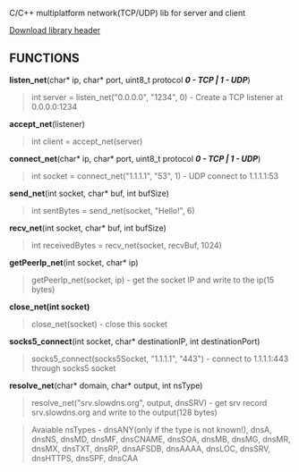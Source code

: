 C/C++ multiplatform network(TCP/UDP) lib for server and client

[Download library header](https://github.com/xotnet/NetLib/releases/latest/download/net.c)

## FUNCTIONS

**listen_net**(char* ip, char* port, uint8_t protocol ***0 - TCP | 1 - UDP***)
> int server = listen_net("0.0.0.0", "1234", 0) - Create a TCP listener at 0.0.0.0:1234 

**accept_net**(listener)
> int client = accept_net(server)

**connect_net**(char* ip, char* port, uint8_t protocol ***0 - TCP | 1 - UDP***)
> int socket = connect_net("1.1.1.1", "53", 1) - UDP connect to 1.1.1.1:53

**send_net**(int socket, char* buf, int bufSize)
> int sentBytes = send_net(socket, "Hello!", 6)

**recv_net**(int socket, char* buf, int bufSize)
> int receivedBytes = recv_net(socket, recvBuf, 1024)

**getPeerIp_net**(int socket, char* ip)
> getPeerIp_net(socket, ip) - get the socket IP and write to the ip(15 bytes)

**close_net(int socket)**
> close_net(socket) - close this socket

**socks5_connect**(int socket, char* destinationIP, int destinationPort)
> socks5_connect(socks5Socket, "1.1.1.1", "443") - connect to 1.1.1.1:443 through socks5 socket

**resolve_net**(char* domain, char* output, int nsType)
> resolve_net("srv.slowdns.org", output, dnsSRV) - get srv record srv.slowdns.org and write to the output(128 bytes)

>Avaiable nsTypes - dnsANY(only if the type is not known!), dnsA, dnsNS, dnsMD, dnsMF, dnsCNAME, dnsSOA, dnsMB, dnsMG, dnsMR, dnsMX, dnsTXT, dnsRP, dnsAFSDB, dnsAAAA, dnsLOC, dnsSRV, dnsHTTPS, dnsSPF, dnsCAA

